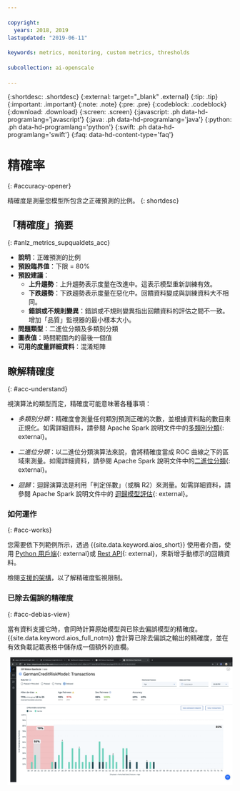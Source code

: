 ```yaml
---

copyright:
  years: 2018, 2019
lastupdated: "2019-06-11"

keywords: metrics, monitoring, custom metrics, thresholds

subcollection: ai-openscale

---
```


{:shortdesc: .shortdesc}
{:external: target="_blank" .external}
{:tip: .tip}
{:important: .important}
{:note: .note}
{:pre: .pre}
{:codeblock: .codeblock}
{:download: .download}
{:screen: .screen}
{:javascript: .ph data-hd-programlang='javascript'}
{:java: .ph data-hd-programlang='java'}
{:python: .ph data-hd-programlang='python'}
{:swift: .ph data-hd-programlang='swift'}
{:faq: data-hd-content-type='faq'}

# 精確率
{: #accuracy-opener}

精確度是測量您模型所包含之正確預測的比例。
{: shortdesc}

## 「精確度」摘要
{: #anlz_metrics_supqualdets_acc}

- **說明**：正確預測的比例
- **預設臨界值**：下限 = 80%
- **預設建議**：
   - **上升趨勢**：上升趨勢表示度量在改進中。這表示模型重新訓練有效。
   - **下跌趨勢**：下跌趨勢表示度量在惡化中。回饋資料變成與訓練資料大不相同。
   - **錯誤或不規則變異**：錯誤或不規則變異指出回饋資料的評估之間不一致。增加「品質」監視器的最小樣本大小。
- **問題類型**：二進位分類及多類別分類
- **圖表值**：時間範圍內的最後一個值
- **可用的度量詳細資料**：混淆矩陣


## 瞭解精確度
{: #acc-understand}

視演算法的類型而定，精確度可能意味著各種事項：

- *多類別分類*：精確度會測量任何類別預測正確的次數，並根據資料點的數目來正規化。如需詳細資料，請參閱 Apache Spark 說明文件中的[多類別分類](https://spark.apache.org/docs/2.1.0/mllib-evaluation-metrics.html#multiclass-classification){: external}。

- *二進位分類*：以二進位分類演算法來說，會將精確度當成 ROC 曲線之下的區域來測量。如需詳細資料，請參閱 Apache Spark 說明文件中的[二進位分類](https://spark.apache.org/docs/2.1.0/mllib-evaluation-metrics.html#binary-classification){: external}。

- *迴歸*：迴歸演算法是利用「判定係數」（或稱 R2）來測量。如需詳細資料，請參閱 Apache Spark 說明文件中的 [迴歸模型評估](https://spark.apache.org/docs/2.1.0/mllib-evaluation-metrics.html#regression-model-evaluation){: external}。

### 如何運作
{: #acc-works}

您需要依下列範例所示，透過 {{site.data.keyword.aios_short}} 使用者介面，使用 [Python 用戶端](http://ai-openscale-python-client.mybluemix.net/#feedbacklogging){: external}或 [Rest API](https://cloud.ibm.com/apidocs/ai-openscale#post-feedback-payload){: external}，來新增手動標示的回饋資料。

檢閱[支援的架構](/docs/services/ai-openscale?topic=ai-openscale-in-ov#in-fram)，以了解精確度監視限制。

### 已除去偏誤的精確度
{: #acc-debias-view}

當有資料支援它時，會同時計算原始模型與已除去偏誤模型的精確度。{{site.data.keyword.aios_full_notm}} 會計算已除去偏誤之輸出的精確度，並在有效負載記載表格中儲存成一個額外的直欄。

![出現模型視覺化，其中同時計算了原始模型和已除去偏誤模型的精確度](images/debiased-accuracy.png)
